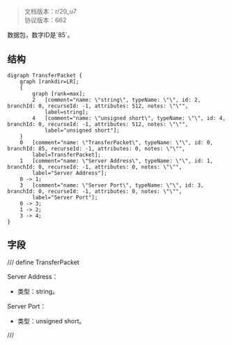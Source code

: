 # <!-- md:samp TransferPacket -->

> 文档版本：r/20_u7<br/>协议版本：662

<!-- md:samp TransferPacket -->数据包，数字ID是`85`。

## 结构

```viz
digraph TransferPacket {
	graph [rankdir=LR];
	{
		graph [rank=max];
		2	[comment="name: \"string\", typeName: \"\", id: 2, branchId: 0, recurseId: -1, attributes: 512, notes: \"\"",
			label=string];
		4	[comment="name: \"unsigned short\", typeName: \"\", id: 4, branchId: 0, recurseId: -1, attributes: 512, notes: \"\"",
			label="unsigned short"];
	}
	0	[comment="name: \"TransferPacket\", typeName: \"\", id: 0, branchId: 85, recurseId: -1, attributes: 0, notes: \"\"",
		label=TransferPacket];
	1	[comment="name: \"Server Address\", typeName: \"\", id: 1, branchId: 0, recurseId: -1, attributes: 0, notes: \"\"",
		label="Server Address"];
	0 -> 1;
	3	[comment="name: \"Server Port\", typeName: \"\", id: 3, branchId: 0, recurseId: -1, attributes: 0, notes: \"\"",
		label="Server Port"];
	0 -> 3;
	1 -> 2;
	3 -> 4;
}

```

## 字段

/// define
TransferPacket

Server Address：<!-- md:samp string -->

- 类型：string。

Server Port：<!-- md:samp unsigned short -->

- 类型：unsigned short。


///
